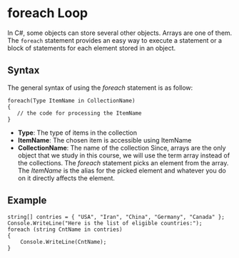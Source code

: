 # foreach Loop
In C#, some objects can store several other objects. Arrays are one of them. The `foreach` statement provides an easy way to execute a statement or a block of statements for each element stored in an object.

## Syntax
The general syntax of using the _foreach_ statement is as follow:
```
foreach(Type ItemName in CollectionName)
{
   // the code for processing the ItemName
}
```
- **Type**: The type of items in the collection
- **ItemName**: The chosen item is accessible using ItemName
- **CollectionName**: The name of the collection
Since, arrays are the only object that we study in this course, we will use the term array instead of the collections. 
The _foreach_ statement picks an element from the array. The _ItemName_ is the alias for the picked element and whatever you do on it directly affects the element. 

## Example
```
string[] contries = { "USA", "Iran", "China", "Germany", "Canada" };
Console.WriteLine("Here is the list of eligible countries:");
foreach (string CntName in contries)
{
    Console.WriteLine(CntName);
}
```
